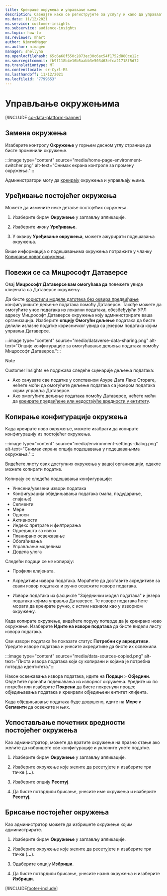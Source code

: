 ```yaml
---
title: Креирање окружења и управљање њима
description: Сазнајте како се региструјете за услугу и како да управљате окружењима.
ms.date: 11/12/2021
ms.service: customer-insights
ms.subservice: audience-insights
ms.topic: how-to
ms.reviewer: mhart
author: NimrodMagen
ms.author: nimagen
manager: shellyha
ms.openlocfilehash: 65c6a68f550c2873ec30c6ac54f1752d880ce12c
ms.sourcegitcommit: fb9f118b4e16b5aabb3e503463efca21718f5d72
ms.translationtype: MT
ms.contentlocale: sr-Cyrl-RS
ms.lasthandoff: 11/12/2021
ms.locfileid: "7799653"
---
```

# <a name="manage-environments"></a>Управљање окружењима

[!INCLUDE [cc-data-platform-banner](../includes/cc-data-platform-banner.md)]

## <a name="switch-environments"></a>Замена окружења

Изаберите контролу **Окружење** у горњем десном углу странице да бисте променили окружење.

:::image type="content" source="media/home-page-environment-switcher.png" alt-text="Снимак екрана контроле за промену окружења.":::

Администратори могу да [креирају](create-environment.md) окружења и управљају њима.

## <a name="edit-an-existing-environment"></a>Уређивање постојећег окружења

Можете да измените неке детаље постојећих окружења.

1.  Изаберите бирач **Окружење** у заглављу апликације.

2.  Изаберите икону **Уређивање**.

3. У оквиру **Уређивање окружења**, можете ажурирати подешавања окружења.

Више информација о подешавањима окружења потражите у чланку [Креирање новог окружења](create-environment.md).

## <a name="connect-to-microsoft-dataverse"></a>Повежи се са Мицрософт Датаверсе
   
Овај **Мицрософт Датаверсе вам омогућава да** повежете увиде клијената са Датаверсе окружењу.

Да бисте [користили моделе датотека без оквира предвиђање](predictions-overview.md#out-of-box-models) конфигуришите дељење података помоћу Датаверсе. Такође можете да омогућите унос података из локални података, обезбеђујући УРЛ адресу Мицрософт Датаверсе окружења коју администрирате ваша организација. Изаберите **опцију Омогући дељење** података да бисте делили излазне податке корисничког увида са језером података којим управља Датаверсе.

:::image type="content" source="media/dataverse-data-sharing.png" alt-text="Опције конфигурације за омогућавање дељења података помоћу Мицрософт Датаверсе.":::

> [!NOTE]
> Customer Insights не подржава следеће сценарије дељења података:
> - Ако сачувате све податке у сопственом Азуре Дата Лаке Стораге, нећете моћи да омогућите дељење података са језером података којим управља Датаверсе.
> - Ако омогућите дељење података помоћу Датаверсе, нећете моћи да [креирате предвиђене или недостајуће вредности у ентитету](predictions.md).

## <a name="copy-the-environment-configuration"></a>Копирање конфигурације окружења

Када креирате ново окружење, можете изабрати да копирате конфигурацију из постојећег окружења. 

:::image type="content" source="media/environment-settings-dialog.png" alt-text="Снимак екрана опција подешавања у подешавањима окружења.":::

Видећете листу свих доступних окружења у вашој организацији, одакле можете копирати податке.

Копирају се следећа подешавања конфигурације:

- Унесени/увезени извори података
- Конфигурација обједињавања података (мапа, подударање, спајање)
- Сегменти
- Мере
- Односи
- Активности
- Индекс претраге и филтрирања
- Одредишта за извоз
- Планирано освежавање
- Обогаћивања
- Управљање моделима
- Додела улога

Следећи подаци се *не* копирају:

- Профили клијената.
- Акредитиви извора података. Мораћете да доставите акредитиве за сваки извор података и ручно освежите изворе података.

- Извори података из фасцикле "Заједнички модел података" и језера података којима управља Датаверсе. Те изворе података ћете морати да креирате ручно, с истим називом као у изворном окружењу.

Када копирате окружење, видећете поруку потврде да је креирано ново окружење. Изаберите **Идите на изворе података** да бисте видели листу извора података.

Сви извори података ће показати статус **Потребни су акредитиви**. Уредите изворе података и унесите акредитиве да бисте их освежили.

:::image type="content" source="media/data-sources-copied.png" alt-text="Листа извора података који су копирани и којима је потребна потврда идентитета.":::

Након освежавања извора података, идите на **Подаци** > **Обједини**. Овде ћете пронаћи подешавања из изворног окружења. Уредите их по потреби или изаберите **Покрени** да бисте покренули процес обједињавања података и креирали обједињени ентитет клијента.

Када обједињавање података буде довршено, идите на **Мере** и **Сегменти** да освежите и њих.

## <a name="reset-an-existing-environment"></a>Успостављање почетних вредности постојећег окружења

Као администратор, можете да вратите окружење на празно стање ако желите да избришете све конфигурације и уклоните унете податке.

1.  Изаберите бирач **Окружење** у заглављу апликације. 

2.  Изаберите окружење које желите да ресетујете и изаберите три тачке (**...**). 

3. Изаберите опцију **Ресетуј**. 

4.  Да бисте потврдили брисање, унесите име окружења и изаберите **Ресетуј**.

## <a name="delete-an-existing-environment"></a>Брисање постојећег окружења

Као администратор можете да избришете окружење којим администрирате.

1.  Изаберите бирач **Окружење** у заглављу апликације.

2.  Изаберите окружење које желите да ресетујете и изаберите три тачке (**...**). 

3. Одаберите опцију **Избриши**. 

4.  Да бисте потврдили брисање, унесите назив окружења и изаберите **Избриши**.


[!INCLUDE[footer-include](../includes/footer-banner.md)]
